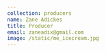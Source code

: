 ```yaml
---
collection: producers
name: Zane Adickes
title: Producer
email: zaneadix@gmail.com
image: /static/me_icecream.jpg
---
```


